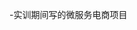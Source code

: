 -实训期间写的微服务电商项目


<!---
MrHudak/MrHudak is a ✨ special ✨ repository because its `README.md` (this file) appears on your GitHub profile.
You can click the Preview link to take a look at your changes.
--->

